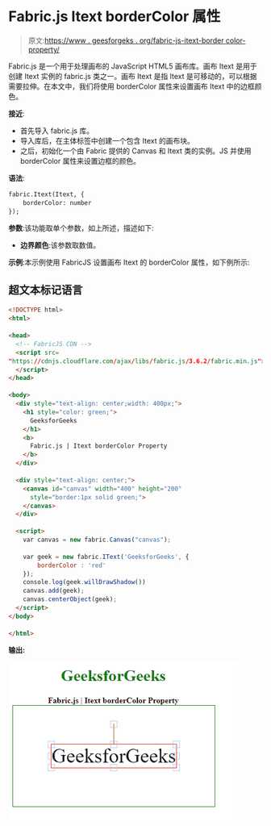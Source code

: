 # Fabric.js Itext borderColor 属性

> 原文:[https://www . geesforgeks . org/fabric-js-itext-border color-property/](https://www.geeksforgeeks.org/fabric-js-itext-bordercolor-property/)

Fabric.js 是一个用于处理画布的 JavaScript HTML5 画布库。画布 Itext 是用于创建 Itext 实例的 fabric.js 类之一。画布 Itext 是指 Itext 是可移动的，可以根据需要拉伸。在本文中，我们将使用 borderColor 属性来设置画布 Itext 中的边框颜色。

**接近**:

*   首先导入 fabric.js 库。
*   导入库后，在主体标签中创建一个包含 Itext 的画布块。
*   之后，初始化一个由 Fabric 提供的 Canvas 和 Itext 类的实例。JS 并使用 borderColor 属性来设置边框的颜色。

**语法**:

```html
fabric.Itext(Itext, {
    borderColor: number
});
```

**参数**:该功能取单个参数，如上所述，描述如下:

*   **边界颜色**:该参数取数值。

**示例**:本示例使用 FabricJS 设置画布 Itext 的 borderColor 属性，如下例所示:

## 超文本标记语言

```html
<!DOCTYPE html> 
<html> 

<head>
  <!-- FabricJS CDN -->
  <script src= 
"https://cdnjs.cloudflare.com/ajax/libs/fabric.js/3.6.2/fabric.min.js"> 
  </script> 
</head> 

<body> 
  <div style="text-align: center;width: 400px;"> 
    <h1 style="color: green;"> 
      GeeksforGeeks 
    </h1>
    <b> 
      Fabric.js | Itext borderColor Property 
    </b> 
  </div> 

  <div style="text-align: center;"> 
    <canvas id="canvas" width="400" height="200"
      style="border:1px solid green;"> 
    </canvas> 
  </div> 

  <script> 
    var canvas = new fabric.Canvas("canvas"); 

    var geek = new fabric.IText('GeeksforGeeks', {
        borderColor : 'red'
    });
    console.log(geek.willDrawShadow())
    canvas.add(geek);
    canvas.centerObject(geek); 
  </script> 
</body> 

</html>
```

**输出:**

![](img/a71fe86123576b8917f7cd84661d0ac5.png)